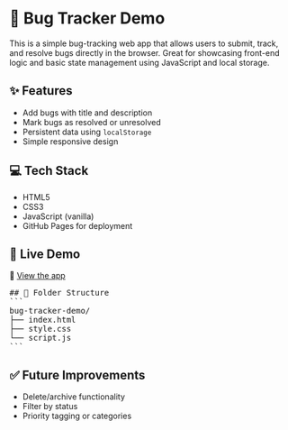 # 🐞 Bug Tracker Demo

This is a simple bug-tracking web app that allows users to submit, track, and resolve bugs directly in the browser. Great for showcasing front-end logic and basic state management using JavaScript and local storage.

## ✨ Features
- Add bugs with title and description
- Mark bugs as resolved or unresolved
- Persistent data using `localStorage`
- Simple responsive design

## 💻 Tech Stack
- HTML5
- CSS3
- JavaScript (vanilla)
- GitHub Pages for deployment

## 🚀 Live Demo
🔗 [View the app](https://sammycrayz.github.io/bug-tracker-demo/)

<pre>
## 📂 Folder Structure
```
bug-tracker-demo/
├── index.html
├── style.css
└── script.js
```
</pre>


## ✅ Future Improvements
- Delete/archive functionality
- Filter by status
- Priority tagging or categories
